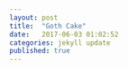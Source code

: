 ```yaml
---
layout: post
title:  "Goth Cake"
date:   2017-06-03 01:02:52
categories: jekyll update
published: true
---
```

